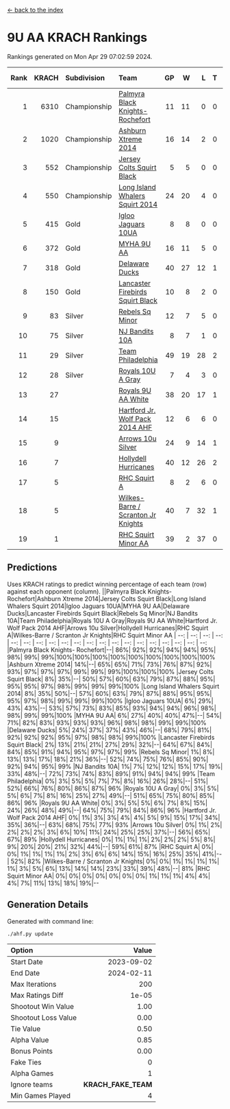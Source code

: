 [<- back to the index](readme.md)
# 9U AA KRACH Rankings
Rankings generated on Mon Apr 29 07:02:59 2024.

Rank|KRACH|Subdivision|Team|GP|W|L|T|OTW|OTL|SoS|Exp Wins|Win Diff
---:|---:|:---|:---|---:|---:|---:|---:|---:|---:|---:|---:|---:
1|6310|Championship|[Palmyra Black Knights- Rochefort](https://gamesheetstats.com/seasons/3659/teams/140260/schedule)|11|11|0|0|0|0|91|11.8|-0.0
2|1020|Championship|[Ashburn Xtreme 2014](https://gamesheetstats.com/seasons/3659/teams/140217/schedule)|16|14|2|0|0|0|176|14.9|0.0
3|552|Championship|[Jersey Colts Squirt Black](https://gamesheetstats.com/seasons/3659/teams/140254/schedule)|5|5|0|0|0|0|14|5.9|0.0
4|550|Championship|[Long Island Whalers Squirt 2014](https://gamesheetstats.com/seasons/3659/teams/140221/schedule)|24|20|4|0|1|0|177|20.9|0.0
5|415|Gold|[Igloo Jaguars 10UA](https://gamesheetstats.com/seasons/3659/teams/140253/schedule)|8|8|0|0|0|0|7|8.9|0.0
6|372|Gold|[MYHA 9U AA](https://gamesheetstats.com/seasons/3659/teams/140222/schedule)|16|11|5|0|2|0|258|11.9|0.0
7|318|Gold|[Delaware Ducks](https://gamesheetstats.com/seasons/3659/teams/140218/schedule)|40|27|12|1|0|3|667|28.4|0.0
8|150|Gold|[Lancaster Firebirds Squirt Black](https://gamesheetstats.com/seasons/3659/teams/140256/schedule)|10|8|2|0|0|0|70|8.9|0.0
9|83|Silver|[Rebels Sq Minor](https://gamesheetstats.com/seasons/3659/teams/140223/schedule)|12|7|5|0|1|1|219|7.9|0.0
10|75|Silver|[NJ Bandits 10A](https://gamesheetstats.com/seasons/3659/teams/140259/schedule)|8|7|1|0|0|0|13|7.9|0.0
11|29|Silver|[Team Philadelphia](https://gamesheetstats.com/seasons/3659/teams/140226/schedule)|49|19|28|2|2|1|686|20.9|0.0
12|28|Silver|[Royals 10U A Gray](https://gamesheetstats.com/seasons/3659/teams/140262/schedule)|7|4|3|0|0|0|86|4.9|0.0
13|27||[Royals 9U AA White](https://gamesheetstats.com/seasons/3659/teams/140225/schedule)|38|20|17|1|0|0|133|21.4|0.0
14|15||[Hartford Jr. Wolf Pack 2014 AHF](https://gamesheetstats.com/seasons/3659/teams/140219/schedule)|12|6|6|0|0|0|134|6.9|0.0
15|9||[Arrows 10u Silver](https://gamesheetstats.com/seasons/3659/teams/140216/schedule)|24|9|14|1|1|0|147|10.4|0.0
16|7||[Hollydell Hurricanes](https://gamesheetstats.com/seasons/3659/teams/140220/schedule)|40|12|26|2|0|0|111|13.9|0.0
17|5||[RHC Squirt A](https://gamesheetstats.com/seasons/3659/teams/140261/schedule)|8|2|6|0|0|0|15|2.9|0.0
18|5||[Wilkes-Barre / Scranton Jr Knights](https://gamesheetstats.com/seasons/3659/teams/140228/schedule)|40|7|32|1|0|1|746|8.4|0.0
19|1||[RHC Squirt Minor AA](https://gamesheetstats.com/seasons/3659/teams/140224/schedule)|39|2|37|0|0|1|135|2.9|0.0

## Predictions
Uses KRACH ratings to predict winning percentage of each team (row) against each opponent (column).
||Palmyra Black Knights- Rochefort|Ashburn Xtreme 2014|Jersey Colts Squirt Black|Long Island Whalers Squirt 2014|Igloo Jaguars 10UA|MYHA 9U AA|Delaware Ducks|Lancaster Firebirds Squirt Black|Rebels Sq Minor|NJ Bandits 10A|Team Philadelphia|Royals 10U A Gray|Royals 9U AA White|Hartford Jr. Wolf Pack 2014 AHF|Arrows 10u Silver|Hollydell Hurricanes|RHC Squirt A|Wilkes-Barre / Scranton Jr Knights|RHC Squirt Minor AA
| --: | --: | --: | --: | --: | --: | --: | --: | --: | --: | --: | --: | --: | --: | --: | --: | --: | --: | --: | --: 
|Palmyra Black Knights- Rochefort|--| 86%| 92%| 92%| 94%| 94%| 95%| 98%| 99%| 99%|100%|100%|100%|100%|100%|100%|100%|100%|100%
|Ashburn Xtreme 2014| 14%|--| 65%| 65%| 71%| 73%| 76%| 87%| 92%| 93%| 97%| 97%| 97%| 99%| 99%| 99%|100%|100%|100%
|Jersey Colts Squirt Black|  8%| 35%|--| 50%| 57%| 60%| 63%| 79%| 87%| 88%| 95%| 95%| 95%| 97%| 98%| 99%| 99%| 99%|100%
|Long Island Whalers Squirt 2014|  8%| 35%| 50%|--| 57%| 60%| 63%| 79%| 87%| 88%| 95%| 95%| 95%| 97%| 98%| 99%| 99%| 99%|100%
|Igloo Jaguars 10UA|  6%| 29%| 43%| 43%|--| 53%| 57%| 73%| 83%| 85%| 93%| 94%| 94%| 96%| 98%| 98%| 99%| 99%|100%
|MYHA 9U AA|  6%| 27%| 40%| 40%| 47%|--| 54%| 71%| 82%| 83%| 93%| 93%| 93%| 96%| 98%| 98%| 99%| 99%|100%
|Delaware Ducks|  5%| 24%| 37%| 37%| 43%| 46%|--| 68%| 79%| 81%| 92%| 92%| 92%| 95%| 97%| 98%| 98%| 99%|100%
|Lancaster Firebirds Squirt Black|  2%| 13%| 21%| 21%| 27%| 29%| 32%|--| 64%| 67%| 84%| 84%| 85%| 91%| 94%| 95%| 97%| 97%| 99%
|Rebels Sq Minor|  1%|  8%| 13%| 13%| 17%| 18%| 21%| 36%|--| 52%| 74%| 75%| 76%| 85%| 90%| 92%| 94%| 95%| 99%
|NJ Bandits 10A|  1%|  7%| 12%| 12%| 15%| 17%| 19%| 33%| 48%|--| 72%| 73%| 74%| 83%| 89%| 91%| 94%| 94%| 99%
|Team Philadelphia|  0%|  3%|  5%|  5%|  7%|  7%|  8%| 16%| 26%| 28%|--| 51%| 52%| 66%| 76%| 80%| 86%| 87%| 96%
|Royals 10U A Gray|  0%|  3%|  5%|  5%|  6%|  7%|  8%| 16%| 25%| 27%| 49%|--| 51%| 65%| 75%| 80%| 85%| 86%| 96%
|Royals 9U AA White|  0%|  3%|  5%|  5%|  6%|  7%|  8%| 15%| 24%| 26%| 48%| 49%|--| 64%| 75%| 79%| 84%| 86%| 96%
|Hartford Jr. Wolf Pack 2014 AHF|  0%|  1%|  3%|  3%|  4%|  4%|  5%|  9%| 15%| 17%| 34%| 35%| 36%|--| 63%| 68%| 75%| 77%| 93%
|Arrows 10u Silver|  0%|  1%|  2%|  2%|  2%|  2%|  3%|  6%| 10%| 11%| 24%| 25%| 25%| 37%|--| 56%| 65%| 67%| 89%
|Hollydell Hurricanes|  0%|  1%|  1%|  1%|  2%|  2%|  2%|  5%|  8%|  9%| 20%| 20%| 21%| 32%| 44%|--| 59%| 61%| 87%
|RHC Squirt A|  0%|  0%|  1%|  1%|  1%|  1%|  2%|  3%|  6%|  6%| 14%| 15%| 16%| 25%| 35%| 41%|--| 52%| 82%
|Wilkes-Barre / Scranton Jr Knights|  0%|  0%|  1%|  1%|  1%|  1%|  1%|  3%|  5%|  6%| 13%| 14%| 14%| 23%| 33%| 39%| 48%|--| 81%
|RHC Squirt Minor AA|  0%|  0%|  0%|  0%|  0%|  0%|  0%|  1%|  1%|  1%|  4%|  4%|  4%|  7%| 11%| 13%| 18%| 19%|--

## Generation Details

Generated with command line:
```
./ahf.py update
```

| Option | Value |
| :----- | ----: |
| Start Date | 2023-09-02 |
| End Date | 2024-02-11 |
| Max Iterations | 200 |
| Max Ratings Diff | 1e-05 |
| Shootout Win Value | 1.00 |
| Shootout Loss Value | 0.00 |
| Tie Value | 0.50 |
| Alpha Value | 0.85 |
| Bonus Points | 0.00 |
| Fake Ties | 0 |
| Alpha Games | 1 |
| Ignore teams | __KRACH_FAKE_TEAM__ |
| Min Games Played | 4 |

